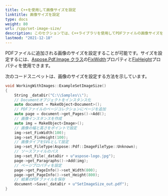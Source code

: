 ```yaml
---
title: C++を使用して画像サイズを設定
linktitle: 画像サイズを設定
type: docs
weight: 80
url: /cpp/set-image-size/
description: このセクションでは、C++ライブラリを使用してPDFファイルの画像サイズを設定する方法について説明します。
lastmod: "2021-12-18"
---
```


PDFファイルに追加される画像のサイズを設定することが可能です。サイズを設定するには、[Aspose.Pdf.Image クラス](https://reference.aspose.com/pdf/cpp/class/aspose.pdf.image)の[FixWidth](https://reference.aspose.com/pdf/cpp/class/aspose.pdf.image#a08f2f92b184632385eab19fb96c6d40e)プロパティと[FixHeight](https://reference.aspose.com/pdf/cpp/class/aspose.pdf.image#aed67b52e058b97df6931c214d7092dfa)プロパティを使用できます。

次のコードスニペットは、画像のサイズを設定する方法を示しています。

```cpp
void WorkingWithImages::ExampleSetImageSize()
{
    String _dataDir("C:\\Samples\\");
    // Documentオブジェクトをインスタンス化
    auto document = MakeObject<Document>();
    // PDFファイルのページコレクションにページを追加
    auto page = document->get_Pages()->Add();
    // 画像インスタンスを作成
    auto img = MakeObject<Image>();
    // 画像の幅と高さをポイントで設定
    img->set_FixWidth(100);
    img->set_FixHeight(100);
    // 画像タイプをSVGとして設定
    img->set_FileType(Aspose::Pdf::ImageFileType::Unknown);
    // ソースファイルのパス
    img->set_File(_dataDir + u"aspose-logo.jpg");
    page->get_Paragraphs()->Add(img);
    // ページプロパティを設定
    page->get_PageInfo()->set_Width(800);
    page->get_PageInfo()->set_Height(800);
    // 結果のPDFファイルを保存
    document->Save(_dataDir + u"SetImageSize_out.pdf");
}
```